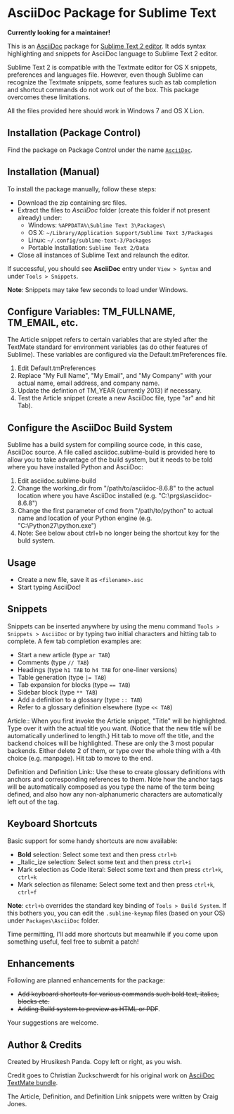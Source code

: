 AsciiDoc Package for Sublime Text
===================================

**Currently looking for a maintainer!**

This is an [AsciiDoc](http://www.methods.co.nz/asciidoc/) package for [Sublime Text 2 editor](http://www.sublimetext.com/). It adds syntax highlighting and snippets for AsciiDoc language to Sublime Text 2 editor.

Sublime Text 2 is compatible with the Textmate editor for OS X snippets, preferences and languages file. However, even though Sublime can recognize the Textmate snippets, some features such as tab completion and shortcut commands do not work out of the box. This package overcomes these limitations. 

All the files provided here should work in Windows 7 and OS X Lion. 

Installation (Package Control)
------------------------------

Find the package on Package Control under the name [`AsciiDoc`](https://packagecontrol.io/packages/AsciiDoc).

Installation (Manual)
---------------------
To install the package manually, follow these steps:

 - Download the zip containing src files.
 - Extract the files to *AsciiDoc* folder (create this folder if not present already) under:
	- Windows: `%APPDATA%\Sublime Text 3\Packages\`    
	- OS X: `~/Library/Application Support/Sublime Text 3/Packages`
	- Linux: `~/.config/sublime-text-3/Packages`
	- Portable Installation: `Sublime Text 2/Data`   
 - Close all instances of Sublime Text and relaunch the editor.  

If successful, you should see **AsciiDoc** entry under `View > Syntax` and under `Tools > Snippets`.

**Note**: Snippets may take few seconds to load under Windows.

Configure Variables: TM_FULLNAME, TM_EMAIL, etc.
------------------------------------------------
The Article snippet refers to certain variables that are styled after the TextMate standard for environment variables (as do other features of Sublime). These variables are configured via the Default.tmPreferences file.

1. Edit Default.tmPreferences
2. Replace "My Full Name", "My Email", and "My Company" with your actual name, email address, and company name.
3. Update the defintion of TM_YEAR (currently 2013) if necessary.
4. Test the Article snippet (create a new AsciiDoc file, type "ar" and hit Tab).

Configure the AsciiDoc Build System
-----------------------------------
Sublime has a build system for compiling source code, in this case, AsciiDoc source. A file called asciidoc.sublime-build is provided here to allow you to take advantage of the build system, but it needs to be told where you have installed Python and AsciiDoc:

1. Edit asciidoc.sublime-build
2. Change the working_dir from "/path/to/asciidoc-8.6.8" to the actual location where you have AsciiDoc installed (e.g. "C:\\prgs\\asciidoc-8.6.8")
3. Change the first parameter of cmd from "/path/to/python" to actual name and location of your Python engine (e.g. "C:\\Python27\\python.exe")
4. Note: See below about ctrl+b no longer being the shortcut key for the buld system.

Usage
-----
 - Create a new file, save it as `<filename>.asc`
 - Start typing AsciiDoc!

Snippets
--------
Snippets can be inserted anywhere by using the menu command `Tools > Snippets > AsciiDoc` or by typing two initial characters and hitting tab to complete.
A few tab completion examples are:

 - Start a new article (type `ar TAB`)
 - Comments (type `// TAB`)
 - Headings (type `h1 TAB` to `h4 TAB` for one-liner versions)
 - Table generation (type `|= TAB`) 
 - Tab expansion for blocks (type `== TAB`)  
 - Sidebar block (type `** TAB`)
 - Add a definition to a glossary (type `:: TAB`) 
 - Refer to a glossary definition elsewhere (type `<< TAB`) 

Article:: 
	When you first invoke the Article snippet, "Title" will be highlighted. Type over it with the actual title you want. (Notice that the new title will be automatically underlined to length.) Hit tab to move off the title, and the backend choices will be highlighted. These are only the 3 most popular backends. Either delete 2 of them, or type over the whole thing with a 4th choice (e.g. manpage). Hit tab to move to the end.

Definition and Definition Link::
	Use these to create glossary definitions with anchors and corresponding references to them. Note how the anchor tags will be automatically composed as you type the name of the term being defined, and also how any non-alphanumeric characters are automatically left out of the tag.

Keyboard Shortcuts
------------------ 
Basic support for some handy shortcuts are now available:

 - **Bold** selection: Select some text and then press `ctrl+b`
 - _Italic_ize selection: Select some text and then press `ctrl+i`
 - Mark selection as Code literal: Select some text and then press `ctrl+k`, `ctrl+k`
 - Mark selection as filename: Select some text and then press `ctrl+k`, `ctrl+f`

**Note**: `ctrl+b` overrides the standard key binding of `Tools > Build System`. If this bothers you, you can edit the `.sublime-keymap` files (based on your OS) under `Packages\AsciiDoc` folder.

Time permitting, I'll add more shortcuts but meanwhile if you come upon something useful, feel free to submit a patch!

Enhancements
------------

Following are planned enhancements for the package:

 - <strike>Add keyboard shortcuts for various commands such bold text, italics, blocks etc.</strike>
 - <strike>Adding Build system to preview as HTML or PDF</strike>.
                                                   
Your suggestions are welcome.       

Author & Credits
----------------
Created by Hrusikesh Panda. Copy left or right, as you wish.                                         

Credit goes to Christian Zuckschwerdt for his original work on [AsciiDoc TextMate bundle](https://github.com/zuckschwerdt/asciidoc.tmbundle).

The Article, Definition, and Definition Link snippets were written by Craig Jones.
